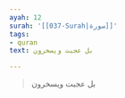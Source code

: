 ```yaml
---
ayah: 12
surah: '[[037-Surah|سورة]]'
tags:
- quran
text: بل عجبت ويسخرون

---
```

> بل عجبت ويسخرون
